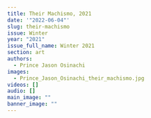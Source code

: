 ```yaml
---
title: Their Machismo, 2021
date: '"2022-06-04"'
slug: their-machismo
issue: Winter
year: "2021"
issue_full_name: Winter 2021
section: art
authors:
  - Prince Jason Osinachi
images:
  - Prince_Jason_Osinachi_their_machismo.jpg
videos: []
audio: []
main_image: ""
banner_image: ""
---
```

